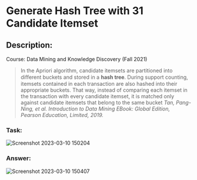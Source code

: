 # Generate Hash Tree with 31 Candidate Itemset
## Description:
Course: Data Mining and Knowledge Discovery (Fall 2021)

> In the Apriori algorithm, candidate itemsets are partitioned into diﬀerent buckets and stored in a **hash tree**. During support counting, itemsets contained in each transaction are also hashed into their appropriate buckets. That way, instead of comparing each itemset in the transaction with every candidate itemset, it is matched only against candidate itemsets that belong to the same bucket
> *Tan, Pang-Ning, et al. Introduction to Data Mining EBook: Global Edition, Pearson Education, Limited, 2019.*


### Task:
![Screenshot 2023-03-10 150204](https://user-images.githubusercontent.com/101310529/224252064-821d72ad-3e40-4554-ba24-ef87ac963e40.png)


### Answer:
![Screenshot 2023-03-10 150407](https://user-images.githubusercontent.com/101310529/224252085-9090eac5-0e90-4630-adfa-47dafa175c55.png)

